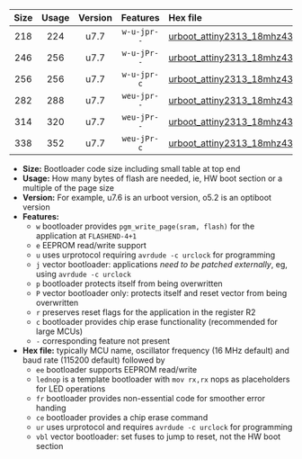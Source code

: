 |Size|Usage|Version|Features|Hex file|
|:-:|:-:|:-:|:-:|:--|
|218|224|u7.7|`w-u-jpr--`|[urboot_attiny2313_18mhz432_115200bps_lednop_ur_vbl.hex](https://raw.githubusercontent.com/stefanrueger/urboot.hex/main/mcus/attiny2313/fcpu_18mhz432/115200_bps/urboot_attiny2313_18mhz432_115200bps_lednop_ur_vbl.hex)|
|246|256|u7.7|`w-u-jPr--`|[urboot_attiny2313_18mhz432_115200bps_lednop_fr_ur_vbl.hex](https://raw.githubusercontent.com/stefanrueger/urboot.hex/main/mcus/attiny2313/fcpu_18mhz432/115200_bps/urboot_attiny2313_18mhz432_115200bps_lednop_fr_ur_vbl.hex)|
|256|256|u7.7|`w-u-jpr-c`|[urboot_attiny2313_18mhz432_115200bps_lednop_fr_ce_ur_vbl.hex](https://raw.githubusercontent.com/stefanrueger/urboot.hex/main/mcus/attiny2313/fcpu_18mhz432/115200_bps/urboot_attiny2313_18mhz432_115200bps_lednop_fr_ce_ur_vbl.hex)|
|282|288|u7.7|`weu-jpr--`|[urboot_attiny2313_18mhz432_115200bps_ee_lednop_ur_vbl.hex](https://raw.githubusercontent.com/stefanrueger/urboot.hex/main/mcus/attiny2313/fcpu_18mhz432/115200_bps/urboot_attiny2313_18mhz432_115200bps_ee_lednop_ur_vbl.hex)|
|314|320|u7.7|`weu-jPr--`|[urboot_attiny2313_18mhz432_115200bps_ee_lednop_fr_ur_vbl.hex](https://raw.githubusercontent.com/stefanrueger/urboot.hex/main/mcus/attiny2313/fcpu_18mhz432/115200_bps/urboot_attiny2313_18mhz432_115200bps_ee_lednop_fr_ur_vbl.hex)|
|338|352|u7.7|`weu-jPr-c`|[urboot_attiny2313_18mhz432_115200bps_ee_lednop_fr_ce_ur_vbl.hex](https://raw.githubusercontent.com/stefanrueger/urboot.hex/main/mcus/attiny2313/fcpu_18mhz432/115200_bps/urboot_attiny2313_18mhz432_115200bps_ee_lednop_fr_ce_ur_vbl.hex)|

- **Size:** Bootloader code size including small table at top end
- **Usage:** How many bytes of flash are needed, ie, HW boot section or a multiple of the page size
- **Version:** For example, u7.6 is an urboot version, o5.2 is an optiboot version
- **Features:**
  + `w` bootloader provides `pgm_write_page(sram, flash)` for the application at `FLASHEND-4+1`
  + `e` EEPROM read/write support
  + `u` uses urprotocol requiring `avrdude -c urclock` for programming
  + `j` vector bootloader: applications *need to be patched externally*, eg, using `avrdude -c urclock`
  + `p` bootloader protects itself from being overwritten
  + `P` vector bootloader only: protects itself and reset vector from being overwritten
  + `r` preserves reset flags for the application in the register R2
  + `c` bootloader provides chip erase functionality (recommended for large MCUs)
  + `-` corresponding feature not present
- **Hex file:** typically MCU name, oscillator frequency (16 MHz default) and baud rate (115200 default) followed by
  + `ee` bootloader supports EEPROM read/write
  + `lednop` is a template bootloader with `mov rx,rx` nops as placeholders for LED operations
  + `fr` bootloader provides non-essential code for smoother error handing
  + `ce` bootloader provides a chip erase command
  + `ur` uses urprotocol and requires `avrdude -c urclock` for programming
  + `vbl` vector bootloader: set fuses to jump to reset, not the HW boot section
